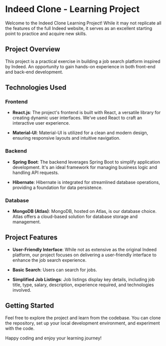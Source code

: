 # Indeed Clone - Learning Project

Welcome to the Indeed Clone Learning Project! While it may not replicate all the features of the full Indeed website, it serves as an excellent starting point to practice and acquire new skills.

## Project Overview

This project is a practical exercise in building a job search platform inspired by Indeed.  An opportunity to gain hands-on experience in both front-end and back-end development.

## Technologies Used

### Frontend
- **React.js**: The project's frontend is built with React, a versatile library for creating dynamic user interfaces. We've used React to craft an interactive user experience.

- **Material-UI**: Material-UI is utilized for a clean and modern design, ensuring responsive layouts and intuitive navigation.

### Backend
- **Spring Boot**: The backend leverages Spring Boot to simplify application development. It's an ideal framework for managing business logic and handling API requests.

- **Hibernate**: Hibernate is integrated for streamlined database operations, providing a foundation for data persistence.

### Database
- **MongoDB (Atlas)**: MongoDB, hosted on Atlas, is our database choice. Atlas offers a cloud-based solution for database storage and management.

## Project Features

- **User-Friendly Interface**: While not as extensive as the original Indeed platform, our project focuses on delivering a user-friendly interface to enhance the job search experience.

- **Basic Search**: Users can search for jobs.

- **Simplified Job Listings**: Job listings display key details, including job title, type, salary, description, experience required, and technologies involved.

## Getting Started

Feel free to explore the project and learn from the codebase. You can clone the repository, set up your local development environment, and experiment with the code.

Happy coding and enjoy your learning journey!
